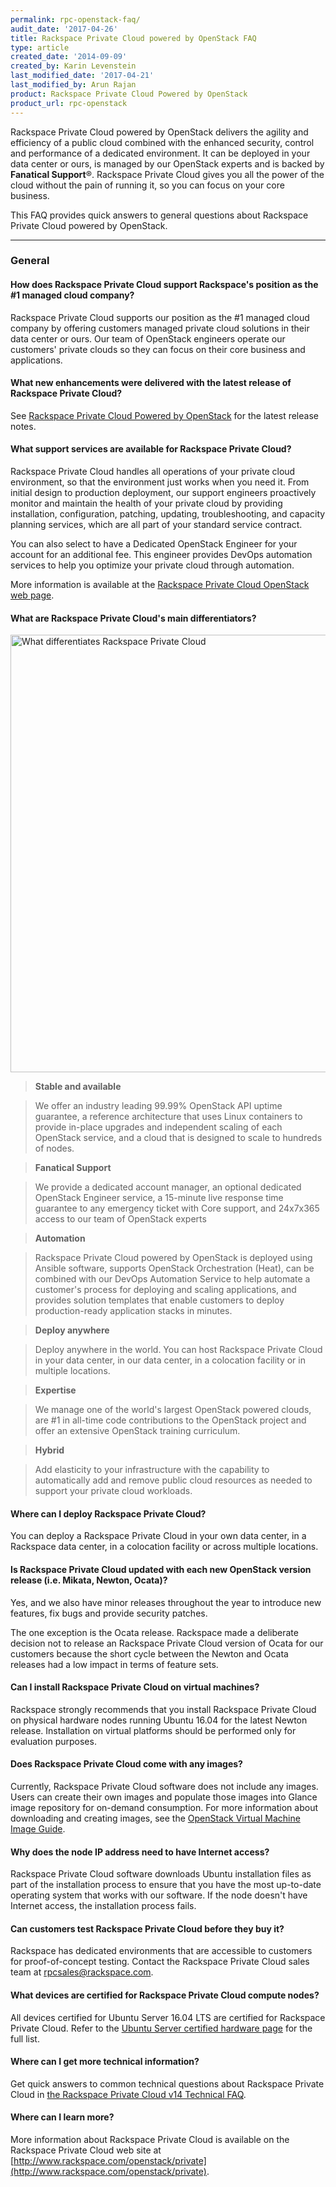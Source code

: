 ```yaml
---
permalink: rpc-openstack-faq/
audit_date: '2017-04-26'
title: Rackspace Private Cloud powered by OpenStack FAQ
type: article
created_date: '2014-09-09'
created_by: Karin Levenstein
last_modified_date: '2017-04-21'
last_modified_by: Arun Rajan
product: Rackspace Private Cloud Powered by OpenStack
product_url: rpc-openstack
---
```


Rackspace Private Cloud powered by OpenStack delivers the agility and
efficiency of a public cloud combined with the enhanced security, control and
performance of a dedicated environment.  It can be deployed in your data center
or ours, is managed by our OpenStack experts and is backed by **Fanatical Support**&reg;. Rackspace Private Cloud gives you all the power of the cloud without the pain of running it, so you can focus on your core business.

This FAQ provides quick answers to general questions about Rackspace Private Cloud powered by OpenStack.

---------

### General

#### How does Rackspace Private Cloud support Rackspace's position as the #1 managed cloud company?
Rackspace Private Cloud supports our position as the #1 managed cloud company
by offering customers managed private cloud solutions in their data center or
ours.  Our team of OpenStack engineers operate our customers' private clouds so
they can focus on their core business and applications.

#### What new enhancements were delivered with the latest release of Rackspace Private Cloud?

See [Rackspace Private Cloud Powered by OpenStack](https://support.rackspace.com/how-to//rpc-openstack/)
for the latest release notes.

#### What support services are available for Rackspace Private Cloud?

Rackspace Private Cloud handles all operations of your private cloud environment, so that the environment just works when you need it. From initial design to production deployment, our support engineers proactively monitor and maintain the health of your private cloud by providing installation, configuration, patching, updating, troubleshooting, and capacity planning services, which are all part of your standard service contract.

You can also select to have a Dedicated OpenStack Engineer for your account for an additional fee. This engineer provides DevOps automation services to help you optimize your private cloud through automation.

More information is available at the [Rackspace Private Cloud OpenStack web page](https://www.rackspace.com/openstack/private).


#### What are Rackspace Private Cloud's main differentiators?
<img src="{% asset_path rpc-openstack/rpc-openstack-faq/rpc-differentiators.png %}" width="700" alt="What differentiates Rackspace Private Cloud"  />

>**Stable and available**

>We offer an industry leading 99.99% OpenStack API uptime guarantee, a reference architecture that uses Linux containers to provide in-place upgrades and independent scaling of each OpenStack service, and a cloud that is designed to scale to hundreds of nodes.

>**Fanatical Support**

>We provide a dedicated account manager, an optional dedicated OpenStack Engineer service, a 15-minute live response time guarantee to any emergency ticket with Core support, and 24x7x365 access to our team of OpenStack experts

>**Automation**

>Rackspace Private Cloud powered by OpenStack is deployed using Ansible software, supports OpenStack Orchestration (Heat), can be combined with our DevOps Automation Service to help automate a customer's process for deploying and scaling applications, and provides solution templates that enable customers to deploy production-ready application stacks in minutes.

>**Deploy anywhere**

>Deploy anywhere in the world.  You can host Rackspace Private Cloud in your data center, in our data center, in a colocation facility or in multiple locations.

>**Expertise**

>We manage one of the world's largest OpenStack powered clouds, are #1 in all-time code contributions to the OpenStack project and offer an extensive OpenStack training curriculum.

>**Hybrid**

>Add elasticity to your infrastructure with the capability to automatically add and remove public cloud resources as needed to support your private cloud workloads.

#### Where can I deploy Rackspace Private Cloud?

You can deploy a Rackspace Private Cloud in your own data center, in a Rackspace
data center, in a colocation facility or across multiple locations.

#### Is Rackspace Private Cloud updated with each new OpenStack version release (i.e. Mikata, Newton, Ocata)?

Yes, and we also have minor releases throughout the year to introduce new features, fix bugs and provide security patches.

The one exception is the Ocata release. Rackspace made a deliberate decision not to release an Rackspace Private Cloud version of Ocata for our customers because the short cycle between the Newton and Ocata releases had a low impact in terms of feature sets.

#### Can I install Rackspace Private Cloud on virtual machines?

Rackspace strongly recommends that you install Rackspace Private Cloud on
physical hardware nodes running Ubuntu 16.04 for the latest Newton release. Installation on virtual platforms should be performed only for evaluation purposes.

#### Does Rackspace Private Cloud come with any images?

Currently, Rackspace Private Cloud software does not include any images. Users can create their own images and populate those images into Glance image repository for on-demand consumption. For more information about downloading and creating images, see the [OpenStack Virtual Machine Image Guide](http://docs.openstack.org/image-guide/content/).

#### Why does the node IP address need to have Internet access?

Rackspace Private Cloud software downloads Ubuntu installation files as part of
the installation process to ensure that you have the most up-to-date operating
system that works with our software. If the node doesn't have Internet access,
the installation process fails.

#### Can customers test Rackspace Private Cloud before they buy it?

Rackspace has dedicated environments that are accessible to customers for
proof-of-concept testing. Contact the Rackspace Private Cloud sales team
at [rpcsales@rackspace.com](mailto:rpcsales@rackspace.com).

#### What devices are certified for Rackspace Private Cloud compute nodes?

All devices certified for Ubuntu Server 16.04 LTS are certified for Rackspace Private Cloud. Refer to the [Ubuntu Server certified hardware page](http://www.ubuntu.com/certification/server/) for the full list.

#### Where can I get more technical information?

Get quick answers to common technical questions about Rackspace Private Cloud
in [the Rackspace Private Cloud v14 Technical FAQ](https://developer.rackspace.com/docs/private-cloud/rpc/v14/rpc-faq-external/).

#### Where can I learn more?

More information about Rackspace Private Cloud is available on the Rackspace
Private Cloud web site at
[http://www.rackspace.com/openstack/private](http://www.rackspace.com/openstack/private).
